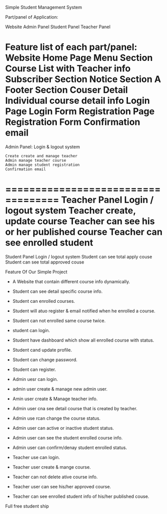 Simple Student Management System

Part/panel of Application:

Website
Admin Panel
Student Panel
Teacher Panel 

Feature list of each part/panel:
Website
	Home Page
		Menu Section
		Course List with Teacher info	
		Subscriber Section
		Notice Section
		A Footer Section
	Couser Detail
		Individual course detail info 
	Login Page
		Login Form
	Registration Page
		Registration Form
		Confirmation email
===================================
Admin Panel:
	Login & logout system
		
	Create create and manage teacher
	Admin manage teacher course
	Admin manage student registration
	Confirmation email
===================================
Teacher Panel
	Login / logout system
	Teacher create, update course
	Teacher can see his or her published course
	Teacher can see enrolled student
===================================
Student Panel
	Login / logout system
	Student can see total apply couse
	Student can see total approved couse


Feature Of Our Simple Project

- A Website that contain different course info dynamically.
- Student can see detail specific course info.

- Student can enrolled courses.
- Student will atuo register & email notified when he enrolled a course.
- Student can not enrolled same course twice.
- student can login.
- Student have dashboard which show all enrolled course with status.
- Student cand update profile.
- Student can change password.
- Student can register.

- Admin uesr can login.
- admin user create & manage new admin user.
- Amin user create & Manage teacher info.
- Admin user cna see detail course that is created by teacher.
- Admin use rcan change the course status.
- Admin user can active or inactive student status.
- Admin user can see the student enrolled course info.
- Admin user can confirm/denay student enrolled status.

- Teacher use can login.
- Teacher user create & mange course.
- Teacher can not delete ative course info.
- Teacher user can see his/her approved course.
- Teacher can see enrolled student info of his/her published couse.


Full free student ship
		
	

	
	
